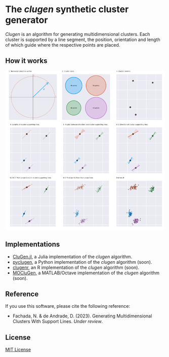 # The *clugen* synthetic cluster generator

*Clugen* is an algorithm for generating multidimensional clusters. Each
cluster is supported by a line segment, the position, orientation and
length of which guide where the respective points are placed.

## How it works

![Story](https://github.com/clugen/.github/blob/main/images/algorithm.png?raw=true)

## Implementations

* [CluGen.jl](https://github.com/clugen/CluGen.jl), a Julia implementation of
  the *clugen* algorithm.
* [pyclugen](https://github.com/clugen/pyclugen), a Python implementation of
  the *clugen* algorithm (soon).
* [clugenr](https://github.com/clugen/clugenr), an R implementation of the
  *clugen* algorithm (soon).
* [MOCluGen](https://github.com/clugen/MOCluGen), a MATLAB/Octave implementation
  of the *clugen* algorithm (soon).

## Reference

If you use this software, please cite the following reference:

* Fachada, N. & de Andrade, D. (2023). Generating Multidimensional Clusters With
  Support Lines. *Under review*.

## License

[MIT License](LICENSE)
